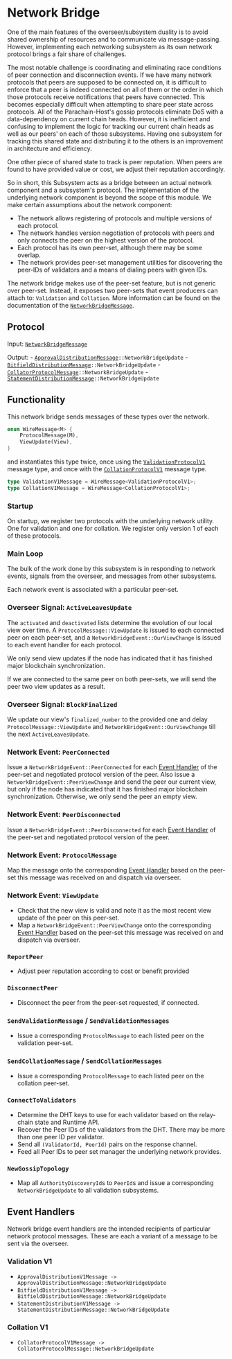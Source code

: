 # Network Bridge

One of the main features of the overseer/subsystem duality is to avoid shared ownership of resources and to communicate
via message-passing. However, implementing each networking subsystem as its own network protocol brings a fair share of
challenges.

The most notable challenge is coordinating and eliminating race conditions of peer connection and disconnection events.
If we have many network protocols that peers are supposed to be connected on, it is difficult to enforce that a peer is
indeed connected on all of them or the order in which those protocols receive notifications that peers have connected.
This becomes especially difficult when attempting to share peer state across protocols. All of the Parachain-Host's
gossip protocols eliminate DoS with a data-dependency on current chain heads. However, it is inefficient and confusing
to implement the logic for tracking our current chain heads as well as our peers' on each of those subsystems. Having
one subsystem for tracking this shared state and distributing it to the others is an improvement in architecture and
efficiency.

One other piece of shared state to track is peer reputation. When peers are found to have provided value or cost, we
adjust their reputation accordingly.

So in short, this Subsystem acts as a bridge between an actual network component and a subsystem's protocol. The
implementation of the underlying network component is beyond the scope of this module. We make certain assumptions about
the network component:
  - The network allows registering of protocols and multiple versions of each protocol.
  - The network handles version negotiation of protocols with peers and only connects the peer on the highest version of
    the protocol.
  - Each protocol has its own peer-set, although there may be some overlap.
  - The network provides peer-set management utilities for discovering the peer-IDs of validators and a means of dialing
    peers with given IDs.

The network bridge makes use of the peer-set feature, but is not generic over peer-set. Instead, it exposes two
peer-sets that event producers can attach to: `Validation` and `Collation`. More information can be found on the
documentation of the [`NetworkBridgeMessage`][NBM].

## Protocol

Input: [`NetworkBridgeMessage`][NBM]

Output: - [`ApprovalDistributionMessage`][AppD]`::NetworkBridgeUpdate` -
	[`BitfieldDistributionMessage`][BitD]`::NetworkBridgeUpdate` -
	[`CollatorProtocolMessage`][CollP]`::NetworkBridgeUpdate` -
	[`StatementDistributionMessage`][StmtD]`::NetworkBridgeUpdate`

## Functionality

This network bridge sends messages of these types over the network.

```rust
enum WireMessage<M> {
	ProtocolMessage(M),
	ViewUpdate(View),
}
```

and instantiates this type twice, once using the [`ValidationProtocolV1`][VP1] message type, and once with the
[`CollationProtocolV1`][CP1] message type.

```rust
type ValidationV1Message = WireMessage<ValidationProtocolV1>;
type CollationV1Message = WireMessage<CollationProtocolV1>;
```

### Startup

On startup, we register two protocols with the underlying network utility. One for validation and one for collation. We
register only version 1 of each of these protocols.

### Main Loop

The bulk of the work done by this subsystem is in responding to network events, signals from the overseer, and messages
from other subsystems.

Each network event is associated with a particular peer-set.

### Overseer Signal: `ActiveLeavesUpdate`

The `activated` and `deactivated` lists determine the evolution of our local view over time. A
`ProtocolMessage::ViewUpdate` is issued to each connected peer on each peer-set, and a
`NetworkBridgeEvent::OurViewChange` is issued to each event handler for each protocol.

We only send view updates if the node has indicated that it has finished major blockchain synchronization.

If we are connected to the same peer on both peer-sets, we will send the peer two view updates as a result.

### Overseer Signal: `BlockFinalized`

We update our view's `finalized_number` to the provided one and delay `ProtocolMessage::ViewUpdate` and
`NetworkBridgeEvent::OurViewChange` till the next `ActiveLeavesUpdate`.

### Network Event: `PeerConnected`

Issue a `NetworkBridgeEvent::PeerConnected` for each [Event Handler](#event-handlers) of the peer-set and negotiated
protocol version of the peer. Also issue a `NetworkBridgeEvent::PeerViewChange` and send the peer our current view, but
only if the node has indicated that it has finished major blockchain synchronization. Otherwise, we only send the peer
an empty view.

### Network Event: `PeerDisconnected`

Issue a `NetworkBridgeEvent::PeerDisconnected` for each [Event Handler](#event-handlers) of the peer-set and negotiated
protocol version of the peer.

### Network Event: `ProtocolMessage`

Map the message onto the corresponding [Event Handler](#event-handlers) based on the peer-set this message was received
on and dispatch via overseer.

### Network Event: `ViewUpdate`

- Check that the new view is valid and note it as the most recent view update of the peer on this peer-set.
- Map a `NetworkBridgeEvent::PeerViewChange` onto the corresponding [Event Handler](#event-handlers) based on the
  peer-set this message was received on and dispatch  via overseer.

### `ReportPeer`

- Adjust peer reputation according to cost or benefit provided

### `DisconnectPeer`

- Disconnect the peer from the peer-set requested, if connected.

### `SendValidationMessage` / `SendValidationMessages`

- Issue a corresponding `ProtocolMessage` to each listed peer on the validation peer-set.

### `SendCollationMessage` / `SendCollationMessages`

- Issue a corresponding `ProtocolMessage` to each listed peer on the collation peer-set.

### `ConnectToValidators`

- Determine the DHT keys to use for each validator based on the relay-chain state and Runtime API.
- Recover the Peer IDs of the validators from the DHT. There may be more than one peer ID per validator.
- Send all `(ValidatorId, PeerId)` pairs on the response channel.
- Feed all Peer IDs to peer set manager the underlying network provides.

### `NewGossipTopology`

- Map all `AuthorityDiscoveryId`s to `PeerId`s and issue a corresponding `NetworkBridgeUpdate` to all validation
  subsystems.

## Event Handlers

Network bridge event handlers are the intended recipients of particular network protocol messages. These are each a
variant of a message to be sent via the overseer.

### Validation V1

- `ApprovalDistributionV1Message -> ApprovalDistributionMessage::NetworkBridgeUpdate`
- `BitfieldDistributionV1Message -> BitfieldDistributionMessage::NetworkBridgeUpdate`
- `StatementDistributionV1Message -> StatementDistributionMessage::NetworkBridgeUpdate`

### Collation V1

- `CollatorProtocolV1Message -> CollatorProtocolMessage::NetworkBridgeUpdate`

[NBM]: ../../types/overseer-protocol.md#network-bridge-message
[AppD]: ../../types/overseer-protocol.md#approval-distribution-message
[BitD]: ../../types/overseer-protocol.md#bitfield-distribution-message
[StmtD]: ../../types/overseer-protocol.md#statement-distribution-message
[CollP]: ../../types/overseer-protocol.md#collator-protocol-message

[VP1]: ../../types/network.md#validation-v1
[CP1]: ../../types/network.md#collation-v1
